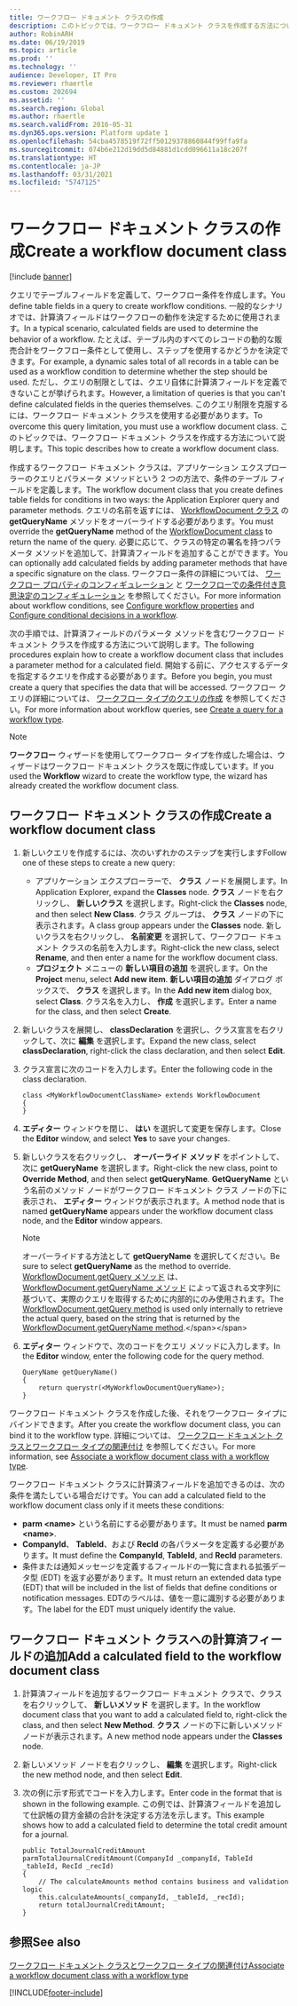 ```yaml
---
title: ワークフロー ドキュメント クラスの作成
description: このトピックでは、ワークフロー ドキュメント クラスを作成する方法について説明します。
author: RobinARH
ms.date: 06/19/2019
ms.topic: article
ms.prod: ''
ms.technology: ''
audience: Developer, IT Pro
ms.reviewer: rhaertle
ms.custom: 202694
ms.assetid: ''
ms.search.region: Global
ms.author: rhaertle
ms.search.validFrom: 2016-05-31
ms.dyn365.ops.version: Platform update 1
ms.openlocfilehash: 54cba4578519f72ff50129378860844f99ffa9fa
ms.sourcegitcommit: 074b6e212d19dd5d84881d1cdd096611a18c207f
ms.translationtype: HT
ms.contentlocale: ja-JP
ms.lasthandoff: 03/31/2021
ms.locfileid: "5747125"
---
```

# <a name="create-a-workflow-document-class"></a><span data-ttu-id="16d29-103">ワークフロー ドキュメント クラスの作成</span><span class="sxs-lookup"><span data-stu-id="16d29-103">Create a workflow document class</span></span>

[!include [banner](../includes/banner.md)]

<span data-ttu-id="16d29-104">クエリでテーブルフィールドを定義して、ワークフロー条件を作成します。</span><span class="sxs-lookup"><span data-stu-id="16d29-104">You define table fields in a query to create workflow conditions.</span></span> <span data-ttu-id="16d29-105">一般的なシナリオでは、計算済フィールドはワークフローの動作を決定するために使用されます。</span><span class="sxs-lookup"><span data-stu-id="16d29-105">In a typical scenario, calculated fields are used to determine the behavior of a workflow.</span></span> <span data-ttu-id="16d29-106">たとえば、テーブル内のすべてのレコードの動的な販売合計をワークフロー条件として使用し、ステップを使用するかどうかを決定できます。</span><span class="sxs-lookup"><span data-stu-id="16d29-106">For example, a dynamic sales total of all records in a table can be used as a workflow condition to determine whether the step should be used.</span></span> <span data-ttu-id="16d29-107">ただし、クエリの制限としては、クエリ自体に計算済フィールドを定義できないことが挙げられます。</span><span class="sxs-lookup"><span data-stu-id="16d29-107">However, a limitation of queries is that you can't define calculated fields in the queries themselves.</span></span> <span data-ttu-id="16d29-108">このクエリ制限を克服するには、ワークフロー ドキュメント クラスを使用する必要があります。</span><span class="sxs-lookup"><span data-stu-id="16d29-108">To overcome this query limitation, you must use a workflow document class.</span></span> <span data-ttu-id="16d29-109">このトピックでは、ワークフロー ドキュメント クラスを作成する方法について説明します。</span><span class="sxs-lookup"><span data-stu-id="16d29-109">This topic describes how to create a workflow document class.</span></span>

<span data-ttu-id="16d29-110">作成するワークフロー ドキュメント クラスは、アプリケーション エクスプローラーのクエリとパラメータ メソッドという 2 つの方法で、条件のテーブル フィールドを定義します。</span><span class="sxs-lookup"><span data-stu-id="16d29-110">The workflow document class that you create defines table fields for conditions in two ways: the Application Explorer query and parameter methods.</span></span> <span data-ttu-id="16d29-111">クエリの名前を返すには、 [WorkflowDocument クラス](https://docs.microsoft.com/previous-versions/dynamics/ax-2012/application-classes/gg798542(v=ax.60)) の **getQueryName** メソッドをオーバーライドする必要があります。</span><span class="sxs-lookup"><span data-stu-id="16d29-111">You must override the **getQueryName** method of the [WorkflowDocument class](https://docs.microsoft.com/previous-versions/dynamics/ax-2012/application-classes/gg798542(v=ax.60)) to return the name of the query.</span></span> <span data-ttu-id="16d29-112">必要に応じて、クラスの特定の署名を持つパラメータ メソッドを追加して、計算済フィールドを追加することができます。</span><span class="sxs-lookup"><span data-stu-id="16d29-112">You can optionally add calculated fields by adding parameter methods that have a specific signature on the class.</span></span> <span data-ttu-id="16d29-113">ワークフロー条件の詳細については、 [ワークフロー プロパティのコンフィギュレーション](configure-workflow-properties.md) と [ワークフローでの条件付き意思決定のコンフィギュレーション](configure-conditional-decision-workflow.md) を参照してください。</span><span class="sxs-lookup"><span data-stu-id="16d29-113">For more information about workflow conditions, see [Configure workflow properties](configure-workflow-properties.md) and [Configure conditional decisions in a workflow](configure-conditional-decision-workflow.md).</span></span>

<span data-ttu-id="16d29-114">次の手順では、計算済フィールドのパラメータ メソッドを含むワークフロー ドキュメント クラスを作成する方法について説明します。</span><span class="sxs-lookup"><span data-stu-id="16d29-114">The following procedures explain how to create a workflow document class that includes a parameter method for a calculated field.</span></span> <span data-ttu-id="16d29-115">開始する前に、アクセスするデータを指定するクエリを作成する必要があります。</span><span class="sxs-lookup"><span data-stu-id="16d29-115">Before you begin, you must create a query that specifies the data that will be accessed.</span></span> <span data-ttu-id="16d29-116">ワークフロー クエリの詳細については、 [ワークフロー タイプのクエリの作成](workflow-type-query.md) を参照してください。</span><span class="sxs-lookup"><span data-stu-id="16d29-116">For more information about workflow queries, see [Create a query for a workflow type](workflow-type-query.md).</span></span>

> [!NOTE]
> <span data-ttu-id="16d29-117">**ワークフロー** ウィザードを使用してワークフロー タイプを作成した場合は、ウィザードはワークフロー ドキュメント クラスを既に作成しています。</span><span class="sxs-lookup"><span data-stu-id="16d29-117">If you used the **Workflow** wizard to create the workflow type, the wizard has already created the workflow document class.</span></span>

## <a name="create-a-workflow-document-class"></a><span data-ttu-id="16d29-118">ワークフロー ドキュメント クラスの作成</span><span class="sxs-lookup"><span data-stu-id="16d29-118">Create a workflow document class</span></span>

1. <span data-ttu-id="16d29-119">新しいクエリを作成するには、次のいずれかのステップを実行します</span><span class="sxs-lookup"><span data-stu-id="16d29-119">Follow one of these steps to create a new query:</span></span>

    + <span data-ttu-id="16d29-120">アプリケーション エクスプローラーで、 **クラス** ノードを展開します。</span><span class="sxs-lookup"><span data-stu-id="16d29-120">In Application Explorer, expand the **Classes** node.</span></span> <span data-ttu-id="16d29-121">**クラス** ノードを右クリックし、 **新しいクラス** を選択します。</span><span class="sxs-lookup"><span data-stu-id="16d29-121">Right-click the **Classes** node, and then select **New Class**.</span></span> <span data-ttu-id="16d29-122">クラス グループは、 **クラス** ノードの下に表示されます。</span><span class="sxs-lookup"><span data-stu-id="16d29-122">A class group appears under the **Classes** node.</span></span> <span data-ttu-id="16d29-123">新しいクラスを右クリックし、 **名前変更** を選択して、ワークフロー ドキュメント クラスの名前を入力します。</span><span class="sxs-lookup"><span data-stu-id="16d29-123">Right-click the new class, select **Rename**, and then enter a name for the workflow document class.</span></span>
    + <span data-ttu-id="16d29-124">**プロジェクト** メニューの **新しい項目の追加** を選択します。</span><span class="sxs-lookup"><span data-stu-id="16d29-124">On the **Project** menu, select **Add new item**.</span></span> <span data-ttu-id="16d29-125">**新しい項目の追加** ダイアログ ボックスで、 **クラス** を選択します。</span><span class="sxs-lookup"><span data-stu-id="16d29-125">In the **Add new item** dialog box, select **Class**.</span></span> <span data-ttu-id="16d29-126">クラス名を入力し、 **作成** を選択します。</span><span class="sxs-lookup"><span data-stu-id="16d29-126">Enter a name for the class, and then select **Create**.</span></span>

2. <span data-ttu-id="16d29-127">新しいクラスを展開し、 **classDeclaration** を選択し、クラス宣言を右クリックして、次に **編集** を選択します。</span><span class="sxs-lookup"><span data-stu-id="16d29-127">Expand the new class, select **classDeclaration**, right-click the class declaration, and then select **Edit**.</span></span>
3. <span data-ttu-id="16d29-128">クラス宣言に次のコードを入力します。</span><span class="sxs-lookup"><span data-stu-id="16d29-128">Enter the following code in the class declaration.</span></span>

    ```X++
    class <MyWorkflowDocumentClassName> extends WorkflowDocument
    {
    }
    ```

4. <span data-ttu-id="16d29-129">**エディター** ウィンドウを閉じ、 **はい** を選択して変更を保存します。</span><span class="sxs-lookup"><span data-stu-id="16d29-129">Close the **Editor** window, and select **Yes** to save your changes.</span></span>
5. <span data-ttu-id="16d29-130">新しいクラスを右クリックし、 **オーバーライド メソッド** をポイントして、次に **getQueryName** を選択します。</span><span class="sxs-lookup"><span data-stu-id="16d29-130">Right-click the new class, point to **Override Method**, and then select **getQueryName**.</span></span> <span data-ttu-id="16d29-131">**GetQueryName** という名前のメソッド ノードがワークフロー ドキュメント クラス ノードの下に表示され、 **エディター** ウィンドウが表示されます。</span><span class="sxs-lookup"><span data-stu-id="16d29-131">A method node that is named **getQueryName** appears under the workflow document class node, and the **Editor** window appears.</span></span>

    > [!NOTE]
    > <span data-ttu-id="16d29-132">オーバーライドする方法として **getQueryName** を選択してください。</span><span class="sxs-lookup"><span data-stu-id="16d29-132">Be sure to select **getQueryName** as the method to override.</span></span> <span data-ttu-id="16d29-133">[WorkflowDocument.getQuery メソッド](https://docs.microsoft.com/previous-versions/dynamics/ax-2012/application-classes/gg798533(v=ax.60)) は、 [WorkflowDocument.getQueryName メソッド](https://docs.microsoft.com/previous-versions/dynamics/ax-2012/application-classes/gg798541(v=ax.60)) によって返される文字列に基づいて、実際のクエリを取得するために内部的にのみ使用されます。</span><span class="sxs-lookup"><span data-stu-id="16d29-133">The [WorkflowDocument.getQuery method](https://docs.microsoft.com/previous-versions/dynamics/ax-2012/application-classes/gg798533(v=ax.60)) is used only internally to retrieve the actual query, based on the string that is returned by the [WorkflowDocument.getQueryName method](https://docs.microsoft.com/previous-versions/dynamics/ax-2012/application-classes/gg798541(v=ax.60)).</span></span>

6. <span data-ttu-id="16d29-134">**エディター** ウィンドウで、次のコードをクエリ メソッドに入力します。</span><span class="sxs-lookup"><span data-stu-id="16d29-134">In the **Editor** window, enter the following code for the query method.</span></span>

    ```X++
    QueryName getQueryName()
    {
        return querystr(<MyWorkflowDocumentQueryName>);
    }
    ```

<span data-ttu-id="16d29-135">ワークフロー ドキュメント クラスを作成した後、それをワークフロー タイプにバインドできます。</span><span class="sxs-lookup"><span data-stu-id="16d29-135">After you create the workflow document class, you can bind it to the workflow type.</span></span> <span data-ttu-id="16d29-136">詳細については、 [ワークフロー ドキュメント クラスとワークフロー タイプの関連付け](workflow-type-associate-document.md) を参照してください。</span><span class="sxs-lookup"><span data-stu-id="16d29-136">For more information, see [Associate a workflow document class with a workflow type](workflow-type-associate-document.md).</span></span>

<span data-ttu-id="16d29-137">ワークフロー ドキュメント クラスに計算済フィールドを追加できるのは、次の条件を満たしている場合だけです。</span><span class="sxs-lookup"><span data-stu-id="16d29-137">You can add a calculated field to the workflow document class only if it meets these conditions:</span></span>

- <span data-ttu-id="16d29-138">**parm \<name\>** という名前にする必要があります。</span><span class="sxs-lookup"><span data-stu-id="16d29-138">It must be named **parm \<name\>**.</span></span>
- <span data-ttu-id="16d29-139">**CompanyId**、 **TableId**、および **RecId** の各パラメータを定義する必要があります。</span><span class="sxs-lookup"><span data-stu-id="16d29-139">It must define the **CompanyId**, **TableId**, and **RecId** parameters.</span></span>
- <span data-ttu-id="16d29-140">条件または通知メッセージを定義するフィールドの一覧に含まれる拡張データ型 (EDT) を返す必要があります。</span><span class="sxs-lookup"><span data-stu-id="16d29-140">It must return an extended data type (EDT) that will be included in the list of fields that define conditions or notification messages.</span></span> <span data-ttu-id="16d29-141">EDTのラベルは、値を一意に識別する必要があります。</span><span class="sxs-lookup"><span data-stu-id="16d29-141">The label for the EDT must uniquely identify the value.</span></span>

## <a name="add-a-calculated-field-to-the-workflow-document-class"></a><span data-ttu-id="16d29-142">ワークフロー ドキュメント クラスへの計算済フィールドの追加</span><span class="sxs-lookup"><span data-stu-id="16d29-142">Add a calculated field to the workflow document class</span></span>

1. <span data-ttu-id="16d29-143">計算済フィールドを追加するワークフロー ドキュメント クラスで、クラスを右クリックして、 **新しいメソッド** を選択します。</span><span class="sxs-lookup"><span data-stu-id="16d29-143">In the workflow document class that you want to add a calculated field to, right-click the class, and then select **New Method**.</span></span> <span data-ttu-id="16d29-144">**クラス** ノードの下に新しいメソッド ノードが表示されます。</span><span class="sxs-lookup"><span data-stu-id="16d29-144">A new method node appears under the **Classes** node.</span></span>
2. <span data-ttu-id="16d29-145">新しいメソッド ノードを右クリックし、 **編集** を選択します。</span><span class="sxs-lookup"><span data-stu-id="16d29-145">Right-click the new method node, and then select **Edit**.</span></span>
3. <span data-ttu-id="16d29-146">次の例に示す形式でコードを入力します。</span><span class="sxs-lookup"><span data-stu-id="16d29-146">Enter code in the format that is shown in the following example.</span></span> <span data-ttu-id="16d29-147">この例では、計算済フィールドを追加して仕訳帳の貸方金額の合計を決定する方法を示します。</span><span class="sxs-lookup"><span data-stu-id="16d29-147">This example shows how to add a calculated field to determine the total credit amount for a journal.</span></span>

    ```X++
    public TotalJournalCreditAmount parmTotalJournalCreditAmount(CompanyId _companyId, TableId _tableId, RecId _recId)
    {
        // The calculateAmounts method contains business and validation logic
        this.calculateAmounts(_companyId, _tableId, _recId);
        return totalJournalCreditAmount;
    }
    ```

## <a name="see-also"></a><span data-ttu-id="16d29-148">参照</span><span class="sxs-lookup"><span data-stu-id="16d29-148">See also</span></span>

[<span data-ttu-id="16d29-149">ワークフロー ドキュメント クラスとワークフロー タイプの関連付け</span><span class="sxs-lookup"><span data-stu-id="16d29-149">Associate a workflow document class with a workflow type</span></span>](workflow-type-associate-document.md)


[!INCLUDE[footer-include](../../../includes/footer-banner.md)]